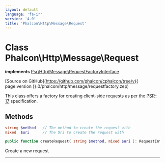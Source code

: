 ```yaml
---
layout: default
language: 'fa-ir'
version: '4.0'
title: 'Phalcon\Http\Message\Request'
---
```

# Class **Phalcon\Http\Message\Request**

**implements** [Psr\Http\Message\RequestFactoryInterface](https://www.php-fig.org/psr/psr-17)

[Source on GitHub](https://github.com/phalcon/cphalcon/tree/v{{ page.version }}.0/phalcon/http/message/requestfactory.zep)

This class offers a factory for creating client-side requests as per the [PSR-17](https://www.php-fig.org/psr/psr-17) specification.

## Methods

```php
string $method   // The method to create the request with
mixed  $uri      // The Uri to create the request with

public function createRequest( string $method, mixed $uri ): RequestInterface
```

Create a new request

* * *